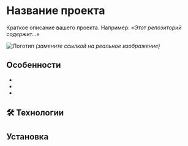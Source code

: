 # Название проекта

Краткое описание вашего проекта. Например:
*«Этот репозиторий содержит...»*

![Логотип]() *(замените ссылкой на реальное изображение)*


## Особенности

-
-
-

## 🛠️ Технологии


## Установка
